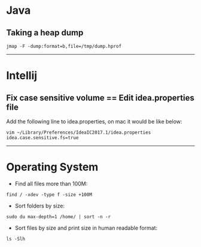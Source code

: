 # Java
## Taking a heap dump
```jmap -F -dump:format=b,file=/tmp/dump.hprof```

--- 
# Intellij
## Fix case sensitive volume == Edit idea.properties file
Add the following line to idea.properties, on mac it would be like below:
```
vim ~/Library/Preferences/IdeaIC2017.1/idea.properties
idea.case.sensitive.fs=true
```

---
# Operating System
* Find all files more than 100M:

```find / -xdev -type f -size +100M```

* Sort folders by size:

```sudo du max-depth=1 /home/ | sort -n -r```

* Sort files by size and print size in human readable format:

```ls -Slh```
